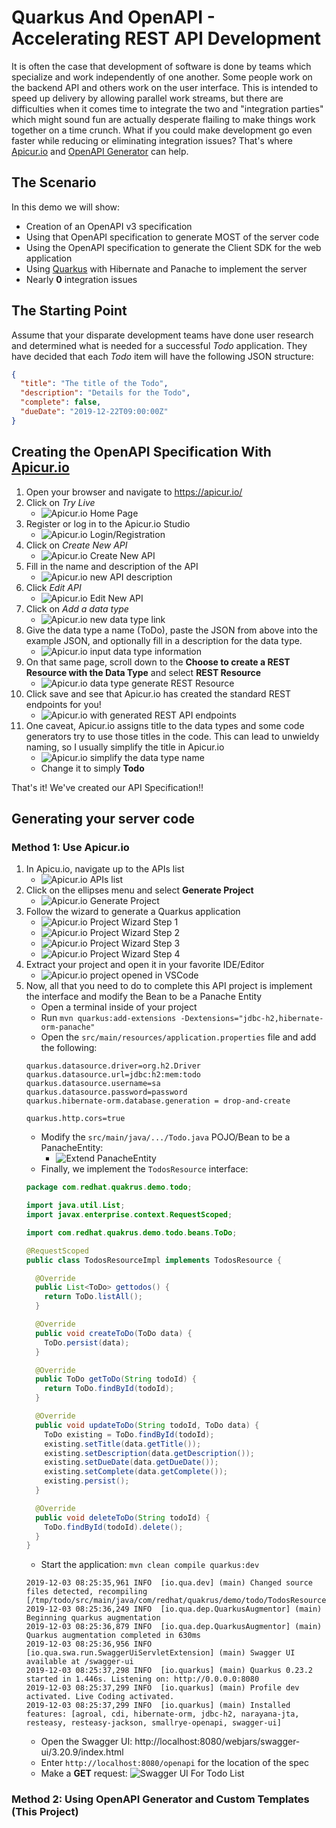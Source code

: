# Quarkus And OpenAPI - Accelerating REST API Development

It is often the case that development of software is done by teams which specialize and
work independently of one another. Some people work on the backend API and others work
on the user interface. This is intended to speed up delivery by allowing parallel
work streams, but there are difficulties when it comes time to integrate the two and
"integration parties" which might sound fun are actually desperate flailing to make
things work together on a time crunch. What if you could make development go even
faster while reducing or eliminating integration issues? That's where [Apicur.io](https://apicur.io/)
and [OpenAPI Generator](https://openapi-generator.tech) can help.

## The Scenario
In this demo we will show:
* Creation of an OpenAPI v3 specification
* Using that OpenAPI specification to generate MOST of the server code
* Using the OpenAPI specification to generate the Client SDK for the web application
* Using [Quarkus](https://quarkus.io/) with Hibernate and Panache to implement the server
* Nearly **0** integration issues

## The Starting Point

Assume that your disparate development teams have done user research and determined
what is needed for a successful *Todo* application. They have decided that each *Todo*
item will have the following JSON structure:

```json
{
  "title": "The title of the Todo",
  "description": "Details for the Todo",
  "complete": false,
  "dueDate": "2019-12-22T09:00:00Z"
}
```

## Creating the OpenAPI Specification With [Apicur.io](https://apicur.io/)

1. Open your browser and navigate to https://apicur.io/
1. Click on *Try Live*  
   * ![Apicur.io Home Page](doc_images/apicurio_home_page.png)
1. Register or log in to the Apicur.io Studio  
   * ![Apicur.io Login/Registration](doc_images/apicurio_login_register.png)
1. Click on *Create New API*  
   * ![Apicur.io Create New API](doc_images/apicurio_create_new_api.png)
1. Fill in the name and description of the API  
   * ![Apicur.io new API description](doc_images/apicurio_new_api_description.png)
1. Click *Edit API* 
   * ![Apicur.io Edit New API](doc_images/apicurio_edit_api_first_time.png)
1. Click on *Add a data type*
   * ![Apicur.io new data type link](doc_images/apicurio_add_data_type_link.png)
1. Give the data type a name (ToDo), paste the JSON from above into the example JSON, and optionally fill in a description for the data type.
   * ![Apicur.io input data type information](doc_images/apicurio_enter_new_data_type_name_and_example.png)
1. On that same page, scroll down to the **Choose to create a REST Resource with the Data Type** and select **REST Resource**
   * ![Apicur.io data type generate REST Resource](doc_images/apicurio_data_type_choose_rest_resource.png)
1. Click save and see that Apicur.io has created the standard REST endpoints for you!
   * ![Apicur.io with generated REST API endpoints](doc_images/apicurio_todo_datatype_showning_generated_rest_resources.png)
1. One caveat, Apicur.io assigns title to the data types and some code generators try to use those titles in the code. This can lead to unwieldy naming, so I usually simplify the title in Apicur.io
   * ![Apicur.io simplify the data type name](doc_images/apicurio_simplify_data_type_name.png)
   * Change it to simply **Todo**

That's it! We've created our API Specification!!

## Generating your server code

### Method 1: Use Apicur.io
1. In Apicu.io, navigate up to the APIs list
   * ![Apicur.io APIs list](doc_images/apicurio_apis_list.png)
1. Click on the ellipses menu and select **Generate Project**
   * ![Apicur.io Generate Project](doc_images/apicurio_generate_project.png)
1. Follow the wizard to generate a Quarkus application
   * ![Apicur.io Project Wizard Step 1](doc_images/apicurio_generate_project_step1.png)
   * ![Apicur.io Project Wizard Step 2](doc_images/apicurio_generate_project_step2.png)
   * ![Apicur.io Project Wizard Step 3](doc_images/apicurio_generate_project_step3.png)
   * ![Apicur.io Project Wizard Step 4](doc_images/apicurio_generate_project_step4.png)
1. Extract your project and open it in your favorite IDE/Editor
   * ![Apicur.io project opened in VSCode](doc_images/vscode_apicurio_generated_project.png)
1. Now, all that you need to do to complete this API project is implement the interface and modify the Bean to be a Panache Entity
   * Open a terminal inside of your project
   * Run `mvn quarkus:add-extensions -Dextensions="jdbc-h2,hibernate-orm-panache"`
   * Open the `src/main/resources/application.properties` file and add the following: 
   ```
   quarkus.datasource.driver=org.h2.Driver
   quarkus.datasource.url=jdbc:h2:mem:todo
   quarkus.datasource.username=sa
   quarkus.datasource.password=password
   quarkus.hibernate-orm.database.generation = drop-and-create
   
   quarkus.http.cors=true
   ```
   * Modify the `src/main/java/.../Todo.java` POJO/Bean to be a PanacheEntity:
     * ![Extend PanacheEntity](doc_images/vscode_apicurio_generated_project_extend_panacheentity.png)
   * Finally, we implement the `TodosResource` interface:
   ```java
   package com.redhat.quakrus.demo.todo;
   
   import java.util.List;
   import javax.enterprise.context.RequestScoped;
   
   import com.redhat.quakrus.demo.todo.beans.ToDo;
   
   @RequestScoped
   public class TodosResourceImpl implements TodosResource {
   
     @Override
     public List<ToDo> gettodos() {
       return ToDo.listAll();
     }
   
     @Override
     public void createToDo(ToDo data) {
       ToDo.persist(data);
     }
   
     @Override
     public ToDo getToDo(String todoId) {
       return ToDo.findById(todoId);
     }
   
     @Override
     public void updateToDo(String todoId, ToDo data) {
       ToDo existing = ToDo.findById(todoId);
       existing.setTitle(data.getTitle());
       existing.setDescription(data.getDescription());
       existing.setDueDate(data.getDueDate());
       existing.setComplete(data.getComplete());
       existing.persist();
     }
   
     @Override
     public void deleteToDo(String todoId) {
       ToDo.findById(todoId).delete();
     }
   }
   ```
   * Start the application: `mvn clean compile quarkus:dev`
   ```
   2019-12-03 08:25:35,961 INFO  [io.qua.dev] (main) Changed source files detected, recompiling [/tmp/todo/src/main/java/com/redhat/quakrus/demo/todo/TodosResource.java]
   2019-12-03 08:25:36,249 INFO  [io.qua.dep.QuarkusAugmentor] (main) Beginning quarkus augmentation
   2019-12-03 08:25:36,879 INFO  [io.qua.dep.QuarkusAugmentor] (main) Quarkus augmentation completed in 630ms
   2019-12-03 08:25:36,956 INFO  [io.qua.swa.run.SwaggerUiServletExtension] (main) Swagger UI available at /swagger-ui
   2019-12-03 08:25:37,298 INFO  [io.quarkus] (main) Quarkus 0.23.2 started in 1.446s. Listening on: http://0.0.0.0:8080
   2019-12-03 08:25:37,299 INFO  [io.quarkus] (main) Profile dev activated. Live Coding activated.
   2019-12-03 08:25:37,299 INFO  [io.quarkus] (main) Installed features: [agroal, cdi, hibernate-orm, jdbc-h2, narayana-jta, resteasy, resteasy-jackson, smallrye-openapi, swagger-ui]
   ```
   * Open the Swagger UI: http://localhost:8080/webjars/swagger-ui/3.20.9/index.html
   * Enter `http://localhost:8080/openapi` for the location of the spec
   * Make a **GET** request: ![Swagger UI For Todo List](doc_images/vscode_apicurio_generated_swagger_get_all_todos.png)
   
### Method 2: Using OpenAPI Generator and Custom Templates (This Project)

